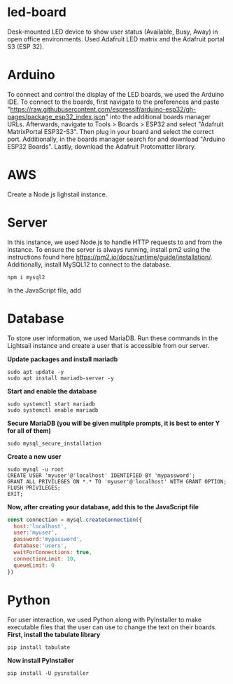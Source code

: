 # led-board
Desk-mounted LED device to show user status (Available, Busy, Away) in open office environments.
Used Adafruit LED matrix and the Adafruit portal S3 (ESP 32).

# Arduino
To connect and control the display of the LED boards, we used the Arduino IDE. To connect to the boards, first navigate to the preferences and paste "https://raw.githubusercontent.com/espressif/arduino-esp32/gh-pages/package_esp32_index.json" into the additional boards manager URLs. Afterwards, navigate to Tools > Boards > ESP32 and select "Adafruit MatrixPortal ESP32-S3". Then plug in your board and select the correct port. Additionally, in the boards manager search for and download "Arduino ESP32 Boards". Lastly, download the Adafruit Protomatter library. 

# AWS
Create a Node.js lighstail instance.

# Server
In this instance, we used Node.js to handle HTTP requests to and from the instance. 
To ensure the server is always running, install pm2 using the instructions found here https://pm2.io/docs/runtime/guide/installation/.
Additionally, install MySQL12 to connect to the database.
```
npm i mysql2
```
In the JavaScript file, add


# Database
To store user information, we used MariaDB. Run these commands in the Lightsail instance and create a user that is accessible from our server. 

**Update packages and install mariadb**
```
sudo apt update -y
sudo apt install mariadb-server -y
```
**Start and enable the database**
```
sudo systemctl start mariadb
sudo systemctl enable mariadb
```
**Secure MariaDB (you will be given mulitple prompts, it is best to enter Y for all of them)**
```
sudo mysql_secure_installation
```
**Create a new user**
```
sudo mysql -u root
CREATE USER 'myuser'@'localhost' IDENTIFIED BY 'mypassword';
GRANT ALL PRIVILEGES ON *.* TO 'myuser'@'localhost' WITH GRANT OPTION;
FLUSH PRIVILEGES;
EXIT;
```
**Now, after creating your database, add this to the JavaScript file**
```Javascript
const connection = mysql.createConnection({
  host:'localhost',
  user:'myuser',
  password:'mypassword',
  database:'users',
  waitForConnections: true,
  connectionLimit: 10,
  queueLimit: 0
})
```
# Python
For user interaction, we used Python along with PyInstaller to make executable files that the user can use to change the text on their boards. 
**First, install the tabulate library**
```
pip install tabulate
```
**Now install PyInstaller**
```
pip install -U pyinstaller
```
